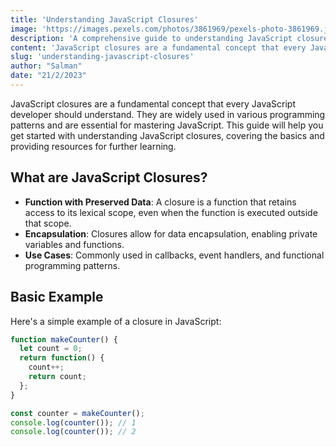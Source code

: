 ```yaml
---
title: 'Understanding JavaScript Closures'
image: 'https://images.pexels.com/photos/3861969/pexels-photo-3861969.jpeg'
description: 'A comprehensive guide to understanding JavaScript closures.'
content: 'JavaScript closures are a fundamental concept that every JavaScript developer should understand...'
slug: 'understanding-javascript-closures'
author: "Salman"
date: "21/2/2023"
---
```




JavaScript closures are a fundamental concept that every JavaScript developer should understand. They are widely used in various programming patterns and are essential for mastering JavaScript. This guide will help you get started with understanding JavaScript closures, covering the basics and providing resources for further learning.

## What are JavaScript Closures?

- **Function with Preserved Data**: A closure is a function that retains access to its lexical scope, even when the function is executed outside that scope.
- **Encapsulation**: Closures allow for data encapsulation, enabling private variables and functions.
- **Use Cases**: Commonly used in callbacks, event handlers, and functional programming patterns.

## Basic Example

Here's a simple example of a closure in JavaScript:

```javascript
function makeCounter() {
  let count = 0;
  return function() {
    count++;
    return count;
  };
}

const counter = makeCounter();
console.log(counter()); // 1
console.log(counter()); // 2